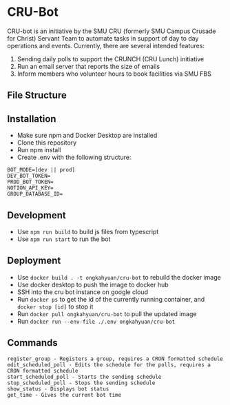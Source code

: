 # CRU-Bot
CRU-bot is an initiative by the SMU CRU (formerly SMU Campus Crusade for Christ) Servant Team to automate tasks in support of day to day operations and events. Currently, there are several intended features: 

1. Sending daily polls to support the CRUNCH (CRU Lunch) initiative 
2. Run an email server that reports the size of emails
3. Inform members who volunteer hours to book facilities via SMU FBS
 ## File Structure

## Installation
- Make sure npm and Docker Desktop are installed
- Clone this repository
- Run npm install
- Create .env with the following structure: 
```
BOT_MODE=[dev || prod]
DEV_BOT_TOKEN=
PROD_BOT_TOKEN=
NOTION_API_KEY=
GROUP_DATABASE_ID=
```
## Development
- Use `npm run build` to build js files from typescript
- Use `npm run start` to run the bot
## Deployment
- Use `docker build . -t ongkahyuan/cru-bot` to rebuild the docker image
- Use docker desktop to push the image to docker hub
- SSH into the cru bot instance on google cloud
- Run `docker ps` to get the id of the currently running container, and `docker stop [id]` to stop it
- Run `docker pull ongkahyuan/cru-bot` to pull the updated image
- Run `docker run --env-file ./.env ongkahyuan/cru-bot`
## Commands
````
register_group - Registers a group, requires a CRON formatted schedule
edit_scheduled_poll - Edits the schedule for the polls, requires a CRON formatted schedule
start_scheduled_poll - Starts the sending schedule
stop_scheduled_poll - Stops the sending schedule
show_status - Displays bot status
get_time - Gives the current bot time